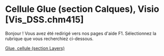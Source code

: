 
# Cellule Glue (section Calques), Visio [Vis_DSS.chm415]

Bonjour ! Vous avez été redirigé vers nos pages d'aide F1. Sélectionnez la rubrique que vous recherchiez ci-dessous.

[Glue, cellule (section Layers)](http://msdn.microsoft.com/library/75f2ea45-52ac-ddfa-14ea-402933ae2449%28Office.15%29.aspx)
